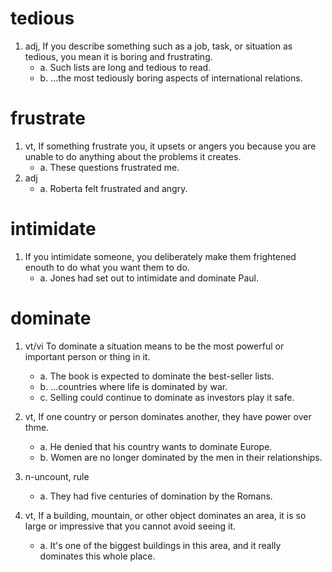 # tedious
1. adj, If you describe something such as a job, task, or situation as tedious, you mean it is boring and frustrating.
    * a. Such lists are long and tedious to read.
    * b. ...the most tediously boring aspects of international relations.

# frustrate
1. vt, If something frustrate you, it upsets or angers you because you are unable to do anything about the problems it creates.
    * a. These questions frustrated me.
2. adj
    * a. Roberta felt frustrated and angry.

# intimidate
1. If you intimidate someone, you deliberately make them frightened enouth to do what you want them to do.
    * a. Jones had set out to intimidate and dominate Paul.

# dominate
1. vt/vi To dominate a situation means to be the most powerful or important person or thing in it.
    * a. The book is expected to dominate the best-seller lists.
    * b. ...countries where life is dominated by war.
    * c. Selling could continue to dominate as investors play it safe.

3. vt, If one country or person dominates another, they have power over thme.
    * a. He denied that his country wants to dominate Europe.
    * b. Women are no longer dominated by the men in their relationships.

4. n-uncount, rule
    * a. They had five centuries of domination by the Romans.

5. vt, If a building, mountain, or other object dominates an area, it is so large or impressive that you cannot avoid seeing it.
    * a. It's one of the biggest buildings in this area, and it really dominates this whole place.
